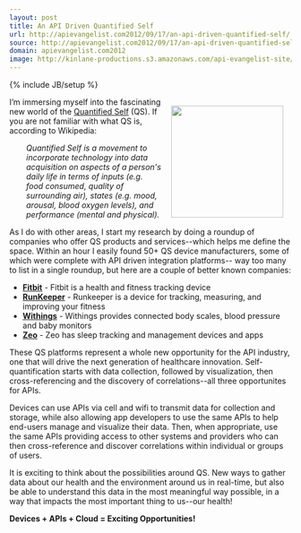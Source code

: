 ```yaml
---
layout: post
title: An API Driven Quantified Self
url: http://apievangelist.com2012/09/17/an-api-driven-quantified-self/
source: http://apievangelist.com2012/09/17/an-api-driven-quantified-self/
domain: apievangelist.com2012
image: http://kinlane-productions.s3.amazonaws.com/api-evangelist-site/blog/quantified-self.png
---
```

{% include JB/setup %}
<p><img style="padding: 15px;" src="https://s3.amazonaws.com/kinlane-productions/quantified-self/quantified-self.png" alt="" width="200" align="right" /></p>
<p>I&rsquo;m immersing myself into the fascinating new world of the <a title="Quantified Self" href="http://quantifiedself.com/about/">Quantified Self</a> (QS).  If you are not familiar with what QS is, according to Wikipedia:</p>
<p style="padding-left: 30px;"><em>Quantified Self is a movement to incorporate technology into data acquisition on aspects of a person's daily life in terms of inputs (e.g. food consumed, quality of surrounding air), states (e.g. mood, arousal, blood oxygen levels), and performance (mental and physical).</em></p>
<p>As I do with other areas, I start my research by doing a roundup of companies who offer QS products and services--which helps me define the space. Within an hour I easily found 50+ QS device manufacturers, some of which were complete with API driven integration platforms-- way too many to list in a single roundup, but here are a couple of better known companies:</p>
<ul class="mainlist">
<li><strong><a title="Fitbit" href="http://www.fitbit.com/">Fitbit</a></strong> - Fitbit is a health and fitness tracking device</li>
<li><strong><a title="Runkeeper" href="http://runkeeper.com/">RunKeeper</a></strong> - Runkeeper is a device for tracking<span>, measuring, and improving your fitness</span></li>
<li><strong><a title="Withings" href="http://www.withings.com/">Withings</a></strong> - Withings provides connected body scales, blood pressure and baby monitors</li>
<li><strong><a title="Zeo" href="http://www.myzeo.com/sleep/">Zeo</a></strong> - Zeo has sleep tracking and management devices and apps</li>
</ul>
<p>These QS platforms represent a whole new opportunity for the API industry, one that will drive the next generation of healthcare innovation.  Self-quantification starts with data collection, followed by visualization, then cross-referencing and the discovery of correlations--all three opportunites for APIs.</p>
<p>Devices can use APIs via cell and wifi to transmit data for collection and storage, while also allowing app developers to use the same APIs to help end-users manage and visualize their data. Then, when appropriate, use the same APIs providing access to other systems and providers who can then cross-reference and discover correlations within individual or groups of users.</p>
<p>It is exciting to think about the possibilities around QS.  New ways to gather data about our health and the environment around us in real-time, but also be able to understand this data in the most meaningful way possible, in a way that impacts the most important thing to us--our health!</p>
<p><strong>Devices + APIs + Cloud = Exciting Opportunities!</strong></p>
